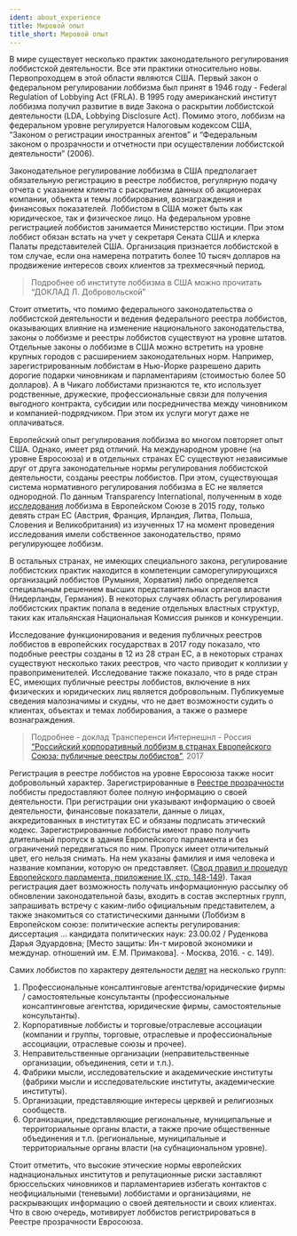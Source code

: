 ```yaml
---
ident: about_experience
title: Мировой опыт
title_short: Мировой опыт
---
```


В мире существует несколько практик законодательного регулирования лоббистской деятельности. Все эти практики относительно новы. Первопроходцем в этой области являются США. Первый закон о федеральном регулировании лоббизма был принят в 1946 году - Federal Regulation of Lobbying Act (FRLA). В 1995 году американский институт лоббизма получил развитие в виде Закона о раскрытии лоббистской деятельности (LDA, Lobbying Disclosure Act). Помимо этого, лоббизм на федеральном уровне регулируется Налоговым кодексом США, “Законом о регистрации иностранных агентов” и “Федеральным законом о прозрачности и отчетности при осуществлении лоббистской деятельности” (2006).

Законодательное регулирование лоббизма в США предполагает обязательную регистрацию в реестре лоббистов, регулярную подачу отчета с указанием клиента с раскрытием данных об акционерах компании, объекта и темы лоббирования, вознаграждения и финансовых показателей. Лоббистом в США может быть как юридическое, так и физическое лицо. На федеральном уровне регистрацией лоббистов занимается Министерство юстиции. При этом лоббист обязан встать на учет у секретаря Сената США и клерка Палаты представителей США. Организация признается лоббистской в том случае, если она намерена потратить более 10 тысяч долларов на продвижение интересов своих клиентов за трехмесячный период.

> Подробнее об институте лоббизма в США можно прочитать “ДОКЛАД Л. Добровольской”

Стоит отметить, что помимо федерального законодательства о лоббистской деятельности и ведения федерального реестра лоббистов, оказывающих влияние на изменение национального законодательства, законы о лоббизме и реестры лоббистов существуют на уровне штатов. Отдельные законы о лоббизме в США можно встретить на уровне крупных городов с расширением законодательных норм. Например, зарегистрированным лоббистам в Нью-Йорке разрешено дарить дорогие подарки чиновникам и парламентариям (стоимостью более 50 долларов). А в Чикаго лоббистами признаются те, кто использует родственные, дружеские, профессиональные связи для получения выгодного контракта, субсидии или посредничества между чиновником и компанией-подрядчиком. При этом их услуги могут даже не оплачиваться.

Европейский опыт регулирования лоббизма во многом повторяет опыт США. Однако, имеет ряд отличий. На международном уровне (на уровне Евросоюза) и в отдельных странах ЕС существуют независимые друг от друга законодательные нормы регулирования лоббистской деятельности, созданы реестры лоббистов. При этом, существующая система нормативного регулирования лоббизма в ЕС не является однородной. По данным Transparency International, полученным в ходе [исследования](https://lobbying.transparency.org.ru/siloviki/files/2015_LobbyingInEurope_EN.pdf) лоббизма в Европейском Союзе в 2015 году, только девять стран ЕС (Австрия, Франция, Ирландия, Литва, Польша, Словения и Великобритания) из изученных 17 на момент проведения исследования имели собственное законодательство, прямо регулирующее лоббизм.

В остальных странах, не имеющих специального закона, регулирование лоббистских практик находится в компетенции саморегулирующихся организаций лоббистов (Румыния, Хорватия) либо определяется специальным решением высших представительных органов власти (Нидерланды, Германия). В некоторых случаях область регулирования лоббистских практик попала в ведение отдельных властных структур, таких как итальянская Национальная Комиссия рынков и конкуренции.

Исследование функционирования и ведения публичных реестров лоббистов в европейских государствах в 2017 году показало, что подобные реестры созданы в 12 из 28 стран ЕС, а в некоторых странах существуют несколько таких реестров, что часто приводит к коллизии у правоприменителей. Исследование также показало, что в ряде стран ЕС, имеющих публичные реестры лоббистов, включение в них физических и юридических лиц является добровольным. Публикуемые сведения малозначимы и скудны, что не дает возможности судить о клиентах, объектах и темах лоббирования, а также о размере вознаграждения.

> Подробнее - доклад Трансперенси Интернешнл - Россия [“Российский корпоративный лоббизм в странах Европейского Союза: публичные реестры лоббистов”](https://transparency.org.ru/special/lobbying/docs/report-ru.pdf), 2017

Регистрация в реестре лоббистов на уровне Евросоюза также носит добровольный характер. Зарегистрированные в [Реестре прозрачности](http://ec.europa.eu/transparencyregister/public/homePage.do) лоббисты предоставляют более полную информацию о своей деятельности. При регистрации они указывают информацию о своей деятельности, финансовые показатели, данные о лицах, аккредитованных в институтах ЕС и обязаны подписать этический кодекс. Зарегистрированные лоббисты имеют право получить длительный пропуск в здания Европейского парламента и без ограничений передвигаться по ним. Пропуск имеет отличительный цвет, его нельзя снимать. На нем указаны фамилия и имя человека и название компании, которую он представляет. ([Свод правил и процедур Европейского парламента, приложение IX, стр. 148-149](http://www.europarl.europa.eu/sides/getDoc.do?pubRef=-//EP//NONSGML+RULES-EP+20081022+0+DOC+PDF+V0//EN&language=EN)). Такая регистрация дает возможность получать информационную рассылку об обновлении законодательной базы, входить в состав экспертных групп, запрашивать встречу с каким-либо официальным представителем, а также знакомиться со статистическими данными (Лоббизм в Европейском союзе: политические аспекты регулирования: диссертация ... кандидата политических наук: 23.00.02 / Руденкова Дарья Эдуардовна; [Место защиты: Ин-т мировой экономики и междунар. отношений им. Е.М. Примакова]. - Москва, 2016. - с. 149).

Самих лоббистов по характеру деятельности [делят](https://cyberleninka.ru/article/n/lobbizm-v-evropeyskom-soyuze-korporatsii-vs-nko) на несколько групп:
1. Профессиональные консалтинговые агентства/юридические фирмы / самостоятельные консультанты (профессиональные консалтинговые агентства, юридические фирмы, самостоятельные консультанты).
2. Корпоративные лоббисты и торговые/отраслевые ассоциации (компании и группы, торговые, отраслевые и профессиональные ассоциации, отраслевые союзы и прочее).
3. Неправительственные организации (неправительственные организации, объединения, сети и т.п.).
4. Фабрики мысли, исследовательские и академические институты (фабрики мысли и исследовательские институты, академические институты).
5. Организации, представляющие интересы церквей и религиозных сообществ.
6. Организации, представляющие региональные, муниципальные и территориальные органы власти, а также прочие общественные объединения и т.п. (региональные, муниципальные и территориальные органы власти (на субнациональном уровне).

Стоит отметить, что высокие этические нормы европейских наднациональных институтов и репутационные риски заставляют брюссельских чиновников и парламентариев избегать контактов с неофициальными (теневыми) лоббистами и организациями, не раскрывающих информацию о своей деятельности и своих клиентах. Что в свою очередь, мотивирует лоббистов регистрироваться в Реестре прозрачности Евросоюза.

